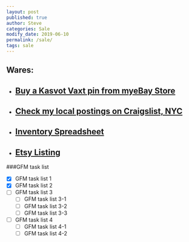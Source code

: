 ```yaml
---
layout: post
published: true
author: Steve
categories: Sale
modify_date: 2019-06-10 
permalink: /sale/
tags: sale
---
```

## Wares:
- ## [Buy a Kasvot Vaxt pin from myeBay Store](https://www.ebay.com/usr/dinosaurwarlordz) 
- ## [Check my local postings on Craigslist, NYC](https://newyork.craigslist.org/search/sss?userid=47919696)
- ## [Inventory Spreadsheet](https://docs.google.com/spreadsheets/d/1WnyGeQ3Zh1zCdCykqjxP7eMWxxOVyRzB-vpHHXC08gk/edit#gid=0)
- ## [Etsy Listing](https://etsy.me/2XCxshH)


###GFM task list

- [x] GFM task list 1
- [x] GFM task list 2
- [ ] GFM task list 3
    - [ ] GFM task list 3-1
    - [ ] GFM task list 3-2
    - [ ] GFM task list 3-3
- [ ] GFM task list 4
    - [ ] GFM task list 4-1
    - [ ] GFM task list 4-2
